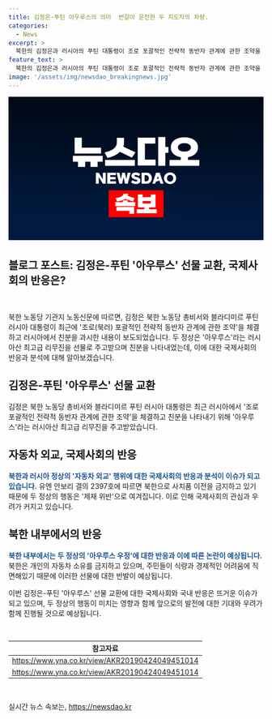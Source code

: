```yaml
---
title: 김정은·푸틴 아우루스의 의미  번갈아 운전한 두 지도자의 차량.
categories:
  - News
excerpt: >
  북한의 김정은과 러시아의 푸틴 대통령이 조로 포괄적인 전략적 동반자 관계에 관한 조약을 체결한 후, 서로를 모시는 모습을 공개하며 친분을 과시했다. 이에는 러시아산 최고급 리무진 아우루스 운전에 대한 이야기와 차량 번호판의 의미가 함께 언급되었는데, 국제적 관점에서는 이러한 행동이 유엔 제재를 위반하는 것으로 여겨질 수 있다. 또한, 북한 주민들에게는 상대적인 빈곤과 식량 부족 속에서 최고 지도자의 사치로 비춰질 수 있어, 이에 대한 불만이 우려된다.
feature_text: >
  북한의 김정은과 러시아의 푸틴 대통령이 조로 포괄적인 전략적 동반자 관계에 관한 조약을 체결한 후, 서로를 모시는 모습을 공개하며 친분을 과시했다. 이에는 러시아산 최고급 리무진 아우루스 운전에 대한 이야기와 차량 번호판의 의미가 함께 언급되었는데, 국제적 관점에서는 이러한 행동이 유엔 제재를 위반하는 것으로 여겨질 수 있다. 또한, 북한 주민들에게는 상대적인 빈곤과 식량 부족 속에서 최고 지도자의 사치로 비춰질 수 있어, 이에 대한 불만이 우려된다.
image: '/assets/img/newsdao_breakingnews.jpg'
---
```


<p><img src="/assets/img/newsdao_breakingnews.jpg" alt="koreaapp 속보" /></p>

<h2 data-ke-size="size26">블로그 포스트: 김정은-푸틴 '아우루스' 선물 교환, 국제사회의 반응은?</h2>

<p data-ke-size="size16">&nbsp;</p>

<p>북한 노동당 기관지 노동신문에 따르면, 김정은 북한 노동당 총비서와 블라디미르 푸틴 러시아 대통령이 최근에 '조로(북러) 포괄적인 전략적 동반자 관계에 관한 조약'을 체결하고 러시아에서 친분을 과시한 내용이 보도되었습니다. 두 정상은 '아우루스'라는 러시아산 최고급 리무진을 선물로 주고받으며 친분을 나타내었는데, 이에 대한 국제사회의 반응과 분석에 대해 알아보겠습니다.</p>

<h2 data-ke-size="size24">김정은-푸틴 '아우루스' 선물 교환</h2>

<p>김정은 북한 노동당 총비서와 블라디미르 푸틴 러시아 대통령은 최근 러시아에서 '조로 포괄적인 전략적 동반자 관계에 관한 조약'을 체결하고 친분을 나타내기 위해 '아우루스'라는 러시아산 최고급 리무진을 주고받았습니다.</p>

<h2 data-ke-size="size24">자동차 외교, 국제사회의 반응</h2>

<p><b><span style="color: #1a5490;">북한과 러시아 정상의 '자동차 외교' 행위에 대한 국제사회의 반응과 분석이 이슈가 되고 있습니다.</span></b> 유엔 안보리 결의 2397호에 따르면 북한으로 사치품 이전을 금지하고 있기 때문에 두 정상의 행동은 '제재 위반'으로 여겨집니다. 이로 인해 국제사회의 관심과 우려가 커지고 있습니다.</p>

<h2 data-ke-size="size24">북한 내부에서의 반응</h2>

<p><b><span style="color: #1a5490;">북한 내부에서는 두 정상의 '아우루스 우정'에 대한 반응과 이에 따른 논란이 예상됩니다.</span></b> 북한은 개인의 자동차 소유를 금지하고 있으며, 주민들이 식량과 경제적인 어려움에 직면해있기 때문에 이러한 선물에 대한 반발이 예상됩니다.</p>

<p>이번 김정은-푸틴 '아우루스' 선물 교환에 대한 국제사회와 국내 반응은 뜨거운 이슈가 되고 있으며, 두 정상의 행동이 미치는 영향과 함께 앞으로의 발전에 대한 기대와 우려가 함께 진행될 것으로 예상됩니다.</p>

<p data-ke-size="size16">&nbsp;</p>

<table>
    <thead>
        <tr>
            <th><b>참고자료</b></th>
        </tr>
    </thead>
    <tbody>
        <tr>
            <td><a href="https://www.yna.co.kr/view/AKR20190424049451014" target="_blank">https://www.yna.co.kr/view/AKR20190424049451014</a></td>
        </tr>
        <tr>
            <td><a href="https://www.yna.co.kr/view/AKR20190424049451014" target="_blank">https://www.yna.co.kr/view/AKR20190424049451014</a></td>
        </tr>
    </tbody>
</table>

<p data-ke-size="size16">&nbsp;</p>
실시간 뉴스 속보는, <a href="https://newsdao.kr" rel="dofollow">https://newsdao.kr</a>


